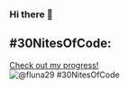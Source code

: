 ### Hi there 👋

## #30NitesOfCode:
  [Check out my progress!](https://www.codedex.io/@fluna29/30-nites-of-code)  
  ![@fluna29 #30NitesOfCode](https://www.codedex.io/api/petStatus?user=fluna29)
<!--
**Fluna29/Fluna29** is a ✨ _special_ ✨ repository because its `README.md` (this file) appears on your GitHub profile.

Here are some ideas to get you started:

- 🔭 I’m currently working on ...
- 🌱 I’m currently learning ...
- 👯 I’m looking to collaborate on ...
- 🤔 I’m looking for help with ...
- 💬 Ask me about ...
- 📫 How to reach me: ...
- 😄 Pronouns: ...
- ⚡ Fun fact: ...
-->
